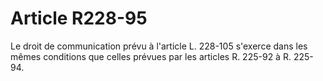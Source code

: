 # Article R228-95

Le droit de communication prévu à l'article L. 228-105 s'exerce dans les mêmes conditions que celles prévues par les articles R. 225-92 à R. 225-94.

